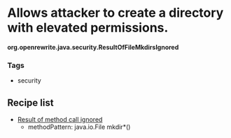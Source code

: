 # Allows attacker to create a directory with elevated permissions.

**org.openrewrite.java.security.ResultOfFileMkdirsIgnored**  

### Tags

* security

## Recipe list

* [Result of method call ignored](../../java/search/resultofmethodcallignored.md)
  * methodPattern: java.io.File mkdir*()
